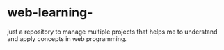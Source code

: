 # web-learning-

just a repository to manage multiple projects that helps me to understand and apply concepts in web programming.
